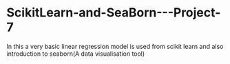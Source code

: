 # ScikitLearn-and-SeaBorn---Project-7
In this a very basic linear regression model is used from scikit learn and also introduction to seaborn(A data visualisation tool)
